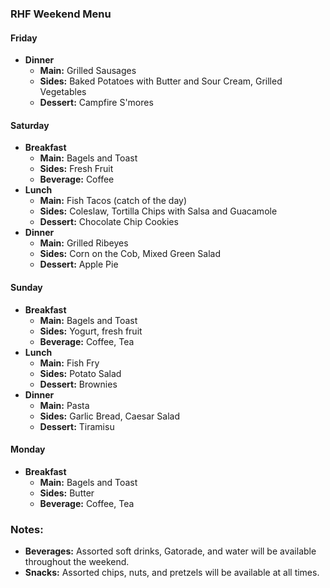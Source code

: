 ### **RHF Weekend Menu**

#### **Friday**
- **Dinner**
    - **Main:** Grilled Sausages
    - **Sides:** Baked Potatoes with Butter and Sour Cream, Grilled Vegetables
    - **Dessert:** Campfire S'mores

#### **Saturday**
- **Breakfast**
  - **Main:** Bagels and Toast
  - **Sides:** Fresh Fruit
  - **Beverage:** Coffee
- **Lunch**
  - **Main:** Fish Tacos (catch of the day)
  - **Sides:** Coleslaw, Tortilla Chips with Salsa and Guacamole
  - **Dessert:** Chocolate Chip Cookies
- **Dinner**
  - **Main:** Grilled Ribeyes
  - **Sides:** Corn on the Cob, Mixed Green Salad
  - **Dessert:** Apple Pie

#### **Sunday**
- **Breakfast**
  - **Main:** Bagels and Toast
  - **Sides:** Yogurt, fresh fruit
  - **Beverage:** Coffee, Tea
- **Lunch**
  - **Main:** Fish Fry
  - **Sides:** Potato Salad
  - **Dessert:** Brownies
- **Dinner**
  - **Main:** Pasta
  - **Sides:** Garlic Bread, Caesar Salad
  - **Dessert:** Tiramisu

#### **Monday**
- **Breakfast**
  - **Main:** Bagels and Toast
  - **Sides:** Butter
  - **Beverage:** Coffee, Tea

### **Notes:**
- **Beverages:** Assorted soft drinks, Gatorade, and water will be available throughout the weekend.
- **Snacks:** Assorted chips, nuts, and pretzels will be available at all times.

